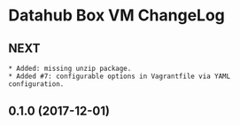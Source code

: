 # Datahub Box VM ChangeLog

## NEXT

    * Added: missing unzip package.
    * Added #7: configurable options in Vagrantfile via YAML configuration.

## 0.1.0 (2017-12-01)